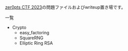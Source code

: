 [zer0pts CTF 2023](https://2023.ctf.zer0pts.com/)の問題ファイルおよびwriteup置き場です。

一覧
- Crypto
  - easy\_factoring
  - SquareRNG
  - Elliptic Ring RSA
